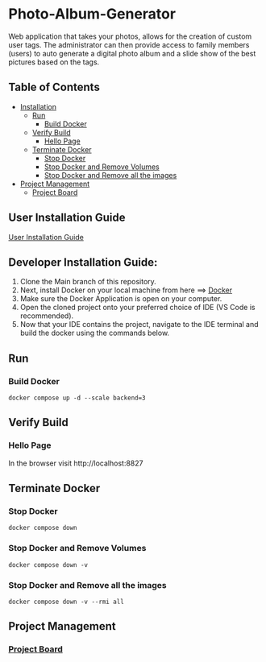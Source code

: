 # Photo-Album-Generator
Web application that takes your photos, allows for the creation of custom user tags. The administrator can then provide access to family members (users) to auto generate a digital photo album and a slide show of the best pictures based on the tags.

## Table of Contents
- [Installation](#Installation)
  * [Run](#Run)
    * [Build Docker](#Build-Docker)
  * [Verify Build](#Verify-Build)
    * [Hello Page](#Hello-Page)
  * [Terminate Docker](#Terminate-Docker)
    * [Stop Docker](#Stop-Docker)
    * [Stop Docker and Remove Volumes](#Stop-Docker-and-Remove-Volumes)
    * [Stop Docker and Remove all the images](#Stop-Docker-and-Remove-all-the-images)
- [Project Management](#Project-Management)
  * [Project Board](#Project-Board)

## User Installation Guide
[User Installation Guide](https://farishah.github.io/Photo-Album-Generator/Installation_Guide.pdf)

## Developer Installation Guide:
1. Clone the Main branch of this repository.
2. Next, install Docker on your local machine from here ==> [Docker](https://www.docker.com)
3. Make sure the Docker Application is open on your computer.
4. Open the cloned project onto your preferred choice of IDE (VS Code is recommended).
5. Now that your IDE contains the project, navigate to the IDE terminal and build the docker using the commands below.

## Run

### Build Docker
```
docker compose up -d --scale backend=3
```

## Verify Build

### Hello Page
In the browser visit http://localhost:8827

## Terminate Docker

### Stop Docker
```
docker compose down
```

### Stop Docker and Remove Volumes
```
docker compose down -v
```

### Stop Docker and Remove all the images
```
docker compose down -v --rmi all
```

## Project Management

### [Project Board](https://github.com/users/jigneshsatam/projects/1/views/1)

